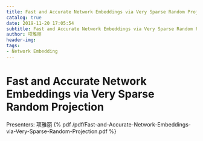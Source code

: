 ```yaml
---
title: Fast and Accurate Network Embeddings via Very Sparse Random Projection
catalog: true
date: 2019-11-20 17:05:54
subtitle: Fast and Accurate Network Embeddings via Very Sparse Random Projection
author: 项雅丽
header-img:
tags:
- Network Embedding
---
```


# Fast and Accurate Network Embeddings via Very Sparse Random Projection
Presenters: 项雅丽
{% pdf /pdf/Fast-and-Accurate-Network-Embeddings-via-Very-Sparse-Random-Projection.pdf %}



